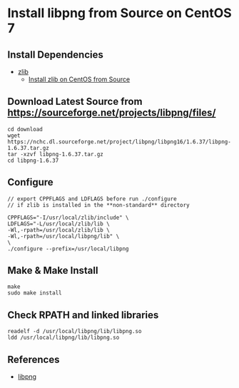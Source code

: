 # Install libpng from Source on CentOS 7

## Install Dependencies
* [zlib](https://www.zlib.net/)
   * [Install zlib on CentOS from Source](https://github.com/northbright/Notes/blob/master/zlib/install-zlib-on-centos-from-source.md)

## Download Latest Source from <https://sourceforge.net/projects/libpng/files/>

    cd download
    wget https://nchc.dl.sourceforge.net/project/libpng/libpng16/1.6.37/libpng-1.6.37.tar.gz
    tar -xzvf libpng-1.6.37.tar.gz
    cd libpng-1.6.37

## Configure

    // export CPPFLAGS and LDFLAGS before run ./configure
    // if zlib is installed in the **non-standard** directory

    CPPFLAGS="-I/usr/local/zlib/include" \
    LDFLAGS="-L/usr/local/zlib/lib \
    -Wl,-rpath=/usr/local/zlib/lib \
    -Wl,-rpath=/usr/local/libpng/lib" \
    \
    ./configure --prefix=/usr/local/libpng

## Make & Make Install

    make
    sudo make install

## Check RPATH and linked libraries
```
readelf -d /usr/local/libpng/lib/libpng.so
ldd /usr/local/libpng/lib/libpng.so
```

## References
* [libpng](http://www.libpng.org/pub/png/libpng.html)
